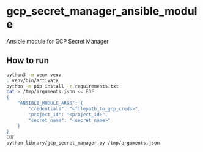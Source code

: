 # gcp_secret_manager_ansible_module
Ansible module for GCP Secret Manager

## How to run

```bash
python3 -m venv venv
. venv/bin/activate
python -m pip install -r requirements.txt
cat > /tmp/arguments.json << EOF
{
    "ANSIBLE_MODULE_ARGS": {
        "credentials": "<filepath_to_gcp_creds>",
        "project_id": "<project_id>", 
        "secret_name": "<secret_name>"
    }
}
EOF
python library/gcp_secret_manager.py /tmp/arguments.json
```
